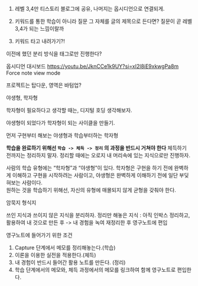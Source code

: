 
1. 레벨 3,4만 티스토리 블로그에 공유, 나머지는 옵시디언으로 연결되게.

2. 키워드를 통한 학습이 아니라 질문 그 자체를 글의 제목으로 든다면? 질문이 곧 레벨 3,4가 되는 느낌이랄까
3. 키워드 타고 내려가기?!

이전에 했던 분리 방식을 태그로만 진행한다?

옵시디언 대시보드
https://youtu.be/JknCCe1k9UY?si=xI2l8iE9xkwgPa8m
Force note view mode

프로젝트는 탑다운, 영역은 바텀업?

야생형, 학자형

학자형이 필요하다고 생각할 때는, 디지털 호딩 생각해보자.

야생형이 되었다가 학자형이 되는 사이클을 만들기.

먼저 구현부터 해보는 야생형과 학습부터하는 학자형

**학습을 완료하기 위해선 `학습 -> 체득 -> 정리` 의 과정을 반드시 거쳐야 한다**
체득하기 전까지는 정리하지 말자.
정리할 때에는 오로지 내 머리속에 있는 지식으로만 진행하자.

사람의 학습 유형에는 “학자형”과 “야생형”이 있다. 학자형은 구현을 하기 전에 완벽하게 이해하고 구현을 시작하려는 사람이고, 야생형은 완벽하게 이해하기 전에 일단 부딪혀보는 사람이다.  
원하는 것을 학습하기 위해선, 자신의 유형에 매몰되지 않게 균형을 갖춰야 한다.

암묵지 형식지

쓰인 지식과 쓰이지 않은 지식을 분리하자.
정리만 해놓은 지식 : 아직 인박스
정리하고, 활용하여 내 것으로 만든 후 -> 내 경험을 녹여 재정리한 후 영구노트에 편입

영구노트에 들어가기 위한 조건

1. Capture 단계에서 메모를 정리해놓는다.(학습)
2. 이론을 이용한 실전을 적용한다.(체득)
3. 내 경험이 반드시 들어간 활용 노트를 만든다. (정리)
4. 학습 단계에서의 메모와, 체득 과정에서의 메모를 링크하여 함께 영구노트로 편입한다.